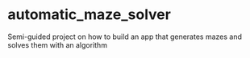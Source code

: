 # automatic_maze_solver
Semi-guided project on how to build an app that generates mazes and solves them with an algorithm
